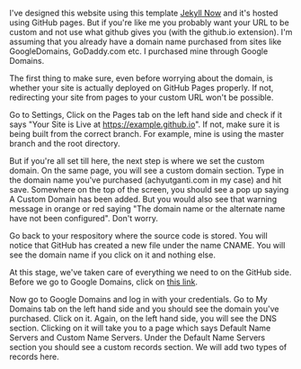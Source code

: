 I've designed this website using this template [Jekyll Now](https://jekyllnow.com) and it's hosted using GitHub pages. But if you're like me you probably want your URL to be custom and not use what github gives you (with the github.io extension). I'm assuming that you already have a domain name purchased from sites like GoogleDomains, GoDaddy.com etc. I purchased mine through Google Domains.

The first thing to make sure, even before worrying about the domain, is whether your site is actually deployed on GitHub Pages properly. If not, redirecting your site from pages to your custom URL won't be possible. 

Go to Settings, Click on the Pages tab on the left hand side and check if it says "Your Site is Live at https://example.github.io". If not, make sure it is being built from the correct branch. For example, mine is using the master branch and the root directory. 

But if you're all set till here, the next step is where we set the custom domain. On the same page, you will see a custom domain section. Type in the domain name you've purchased (achyutganti.com in my case) and hit save. Somewhere on the top of the screen, you should see a pop up saying A Custom Domain has been added. But you would also see that warning message in orange or red saying "The domain name or the alternate name have not been configured". Don't worry. 

Go back to your respository where the source code is stored. You will notice that GitHub has created a new file under the name CNAME. You will see the domain name if you click on it and nothing else. 

At this stage, we've taken care of everything we need to on the GitHub side. Before we go to Google Domains, click on [this link](https://docs.github.com/en/pages/configuring-a-custom-domain-for-your-github-pages-site/managing-a-custom-domain-for-your-github-pages-site). 

Now go to Google Domains and log in with your credentials. Go to My Domains tab on the left hand side and you should see the domain you've purchased. Click on it. Again, on the left hand side, you will see the DNS section. Clicking on it will take you to a page which says Default Name Servers and Custom Name Servers. Under the Default Name Servers section you should see a custom records section. We will add two types of records here. 

